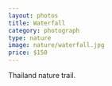 ```yaml
---
layout: photos
title: Waterfall
category: photograph
type: nature
image: nature/waterfall.jpg
price: $150
---
```


Thailand nature trail.